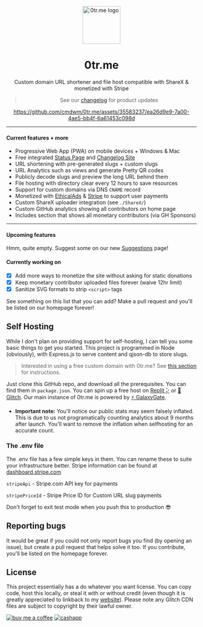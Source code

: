 <div align="center">
<img src="https://user-images.githubusercontent.com/70700766/227785476-b52f0810-25e8-438f-a8d5-239ead0eb6e9.png" alt="0tr.me logo" width="100">
<h1>0tr.me</h1>
<p>Custom domain URL shortener and file host compatible with ShareX & monetized with Stripe</p>
<blockquote>See our <a href="https://building.0tr.me">changelog</a> for product updates</blockquote>

https://github.com/cmdwm/0tr.me/assets/35583237/ea26d9e9-7a00-4ae5-bb4f-6a61453c098d


</div>

***
#### Current features + more
- Progressive Web App (PWA) on mobile devices + Windows & Mac
- Free integrated [Status Page](https://status.0tr.me) and [Changelog Site](https://building.0tr.me)
- URL shortening with pre-generated slugs + custom slugs
- URL Analytics such as views and generate Pretty QR codes
- Publicly decode slugs and preview the long URL behind them
- File hosting with directory clear every 12 hours to save resources
- Support for custom domains via DNS `CNAME` record
- Monetized with [EthicalAds](https://ethicalads.io) & [Stripe](https://stripe.com) to support user payments
- Custom ShareX uploader integration (see `./ShareX/`)
- Custom GitHub analytics showing all contributors on home page
- Includes section that shows all monetary contributors (via GH Sponsors)
***
#### Upcoming features
Hmm, quite empty. Suggest some on our new [Suggestions](https://building.0tr.me/suggestions) page!

#### Currently working on
- [x] Add more ways to monetize the site without asking for static donations
- [x] Keep monetary contributor uploaded files forever (waive 12hr limit)
- [x] Sanitize SVG formats to strip `<script>` tags

See something on this list that you can add? Make a pull request and you'll be listed on our homepage forever!

## Self Hosting
While I don't plan on providing support for self-hosting, I can tell you some basic things to get you started. This project is programmed in Node (obviously), with Express.js to serve content and qjson-db to store slugs. 

> Interested in using a free custom domain with 0tr.me? See [this section](https://0tr.me/#custom-domain) for instructions.

Just clone this GitHub repo, and download all the prerequisites. You can find them in `package.json`. You can spin up a free host on [Replit ⠕](https://replit.com) or [🎏 Glitch](https://glitch.com). Our main instance of 0tr.me is powered by [⚡️ GalaxyGate](https://galaxygate.net).

* **Important note:** You'll notice our public stats may seem falsely inflated. This is due to us not programatically counting analytics about 9 months after launch. You'll want to remove the inflation when selfhosting for an accurate count.

### The .env file

The .env file has a few simple keys in them. You can rename these to suite your infrastructure better. Stripe information can be found at [dashboard.stripe.com](https://dashboard.stripe.com)

`stripeApi` - Stripe.com API key for payments

`stripePriceId` - Stripe Price ID for Custom URL slug payments

Don't forget to exit test mode when you push this to production 😎

## Reporting bugs
It would be great if you could not only report bugs you find (by opening an issue), but create a pull request that helps solve it too. If you contribute, you'll be listed on the homepage forever. 

## License
This project essentially has a do whatever you want license. You can copy code, host this locally, or steal it with or without credit (even though it is greatly appreciated to linkback to my [website](https://willm.xyz)). Please note any Glitch CDN files are subject to copyright by their lawful owner. 

[![buy me a coffee](https://img.shields.io/badge/Buy%20Me%20A%20Coffee-FFDD00.svg?style=for-the-badge&logo=Buy-Me-A-Coffee&logoColor=black  'buy me a coffee')](https://bmc.xyz/willymuffin) [![cashapp](https://img.shields.io/badge/Cash%20App-00C244.svg?style=for-the-badge&logo=Cash-App&logoColor=white 'cashapp')](https://cash.app/$willmccrudden) 

